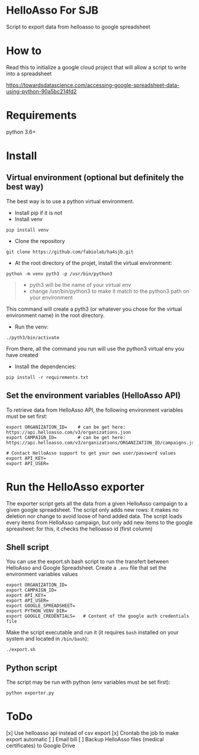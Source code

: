 # HelloAsso For SJB
Script to export data from helloasso to google spreadsheet

# How to
Read this to initialize a google cloud project that will allow a script to write into a spreadsheet

https://towardsdatascience.com/accessing-google-spreadsheet-data-using-python-90a5bc214fd2

# Requirements
python 3.6+

# Install
## Virtual environment (optional but definitely the best way)
The best way is to use a python virtual environment.

- Install pip if it is not
- Install venv 
```
pip install venv
```
- Clone the repository
```
git clone https://github.com/fabiolab/ha4sjb.git
```
- At the root directory of the projet, install the virtual environment:
```
python -m venv pyth3 -p /usr/bin/python3
```
> - pyth3 will be the name of your virtual env
> - change /usr/bin/python3 to make it match to the python3 path on your environment

This command will create a pyth3 (or whatever you chose for the virtual environment name) in the root directory.
- Run the venv:
```
./pyth3/bin/activate
``` 
From there, all the command you run will use the python3 virtual env you have created
- Install the dependencies:
```
pip install -r requirements.txt
```

## Set the environment variables (HelloAsso API)
To retrieve data from HelloAsso API, the following environment variables must be set first:

```
export ORGANIZATION_ID=    # can be get here: https://api.helloasso.com/v3/organizations.json
export CAMPAIGN_ID=        # can be get here: https://api.helloasso.com/v3/organizations/ORGANIZATION_ID/campaigns.json 

# Contact HelloAsso support to get your own user/password values
export API_KEY=
export API_USER=
```

# Run the HelloAsso exporter
The exporter script gets all the data from a given HelloAsso campaign to a given google spreadsheet.
The script only adds new rows: it makes no deletion nor change to avoid loose of hand added data.
The script loads every items from HelloAsso campaign, but only add new items to the google spreasheet: for this, it checks the helloasso id (first column)

## Shell script
You can use the export.sh bash script to run the transfert between HelloAsso and Google Spreadsheet.
Create a `.env` file that set the environment variables values

```
export ORGANIZATION_ID=
export CAMPAIGN_ID= 	
export API_KEY=
export API_USER=
export GOOGLE_SPREADSHEET=
export PYTHON_VENV_DIR=
export GOOGLE_CREDENTIALS=   # Content of the google auth credentials file
```

Make the script executable and run it (it requires `bash` installed on your system and located in `/bin/bash`):
```
./export.sh
```

## Python script
The script may be run with python (env variables must be set first):
```
python exporter.py
```

# ToDo
[x] Use helloasso api instead of csv export
[x] Crontab the job to make export automatic
[ ] Email bill
[ ] Backup HelloAsso files (medical certificates) to Google Drive
